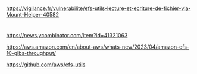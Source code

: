 
#
https://vigilance.fr/vulnerabilite/efs-utils-lecture-et-ecriture-de-fichier-via-Mount-Helper-40582

#
https://news.ycombinator.com/item?id=41321063

https://aws.amazon.com/en/about-aws/whats-new/2023/04/amazon-efs-10-gibs-throughput/

https://github.com/aws/efs-utils